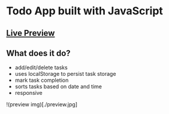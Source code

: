 # Todo App built with JavaScript

## [Live Preview](https://todoapp4896.vercel.app)
## What does it do?

- add/edit/delete tasks
- uses localStorage to persist task storage
- mark task completion
- sorts tasks based on date and time
- responsive

!(preview img)[./preview.jpg]
